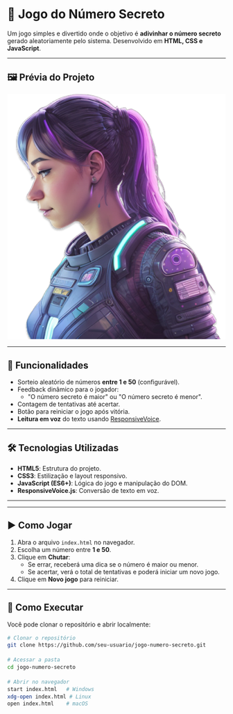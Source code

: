 # 🎲 Jogo do Número Secreto

Um jogo simples e divertido onde o objetivo é **adivinhar o número secreto** gerado aleatoriamente pelo sistema. Desenvolvido em **HTML, CSS e JavaScript**.

---

## 🖼️ Prévia do Projeto

![Screenshot do Jogo](./img/ia.png)

---

## 🚀 Funcionalidades

- Sorteio aleatório de números **entre 1 e 50** (configurável).
- Feedback dinâmico para o jogador:
  - "O número secreto é maior" ou "O número secreto é menor".
- Contagem de tentativas até acertar.
- Botão para reiniciar o jogo após vitória.
- **Leitura em voz** do texto usando [ResponsiveVoice](https://responsivevoice.org/).

---

## 🛠️ Tecnologias Utilizadas

- **HTML5**: Estrutura do projeto.
- **CSS3**: Estilização e layout responsivo.
- **JavaScript (ES6+)**: Lógica do jogo e manipulação do DOM.
- **ResponsiveVoice.js**: Conversão de texto em voz.

---


---

## ▶️ Como Jogar

1. Abra o arquivo `index.html` no navegador.
2. Escolha um número entre **1 e 50**.
3. Clique em **Chutar**:
   - Se errar, receberá uma dica se o número é maior ou menor.
   - Se acertar, verá o total de tentativas e poderá iniciar um novo jogo.
4. Clique em **Novo jogo** para reiniciar.

---

## 🔧 Como Executar

Você pode clonar o repositório e abrir localmente:

```bash
# Clonar o repositório
git clone https://github.com/seu-usuario/jogo-numero-secreto.git

# Acessar a pasta
cd jogo-numero-secreto

# Abrir no navegador
start index.html   # Windows
xdg-open index.html # Linux
open index.html    # macOS
